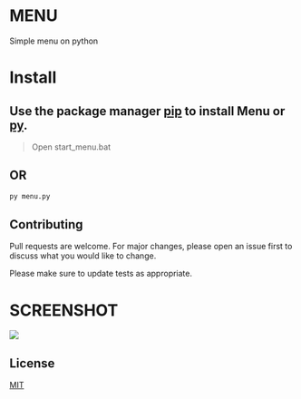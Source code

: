 # MENU
Simple menu on python

# Install 

## Use the package manager [pip](https://pip.pypa.io/en/stable/) to install Menu or [py](https://www.python.org/downloads/).

> Open start_menu.bat
## OR

```bash 
py menu.py
```

## Contributing
Pull requests are welcome. For major changes, please open an issue first to discuss what you would like to change.

Please make sure to update tests as appropriate.

# SCREENSHOT 
<img src="https://cdn.discordapp.com/attachments/545664726416359441/880055887400681553/unknown.png">

## License
[MIT](https://choosealicense.com/licenses/mit/)
